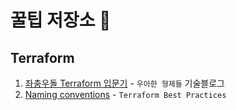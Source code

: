 # 꿀팁 저장소 🍯

## Terraform 

1. [좌충우돌 Terraform 입문기](https://techblog.woowahan.com/2646/) - `우아한 형제들` 기술블로그
2. [Naming conventions](https://www.terraform-best-practices.com/naming) - `Terraform Best Practices`